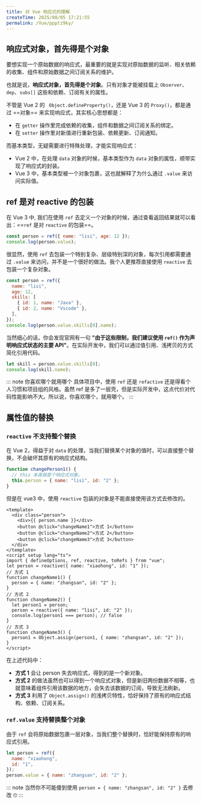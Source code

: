 ```yaml
---
title: 对 Vue 响应式的理解
createTime: 2025/08/05 17:21:55
permalink: /Vue/ppptz9ky/
---
```


## 响应式对象，首先得是个对象

要想实现一个原始数据的响应式，最重要的就是实现对原始数据的监听、相关依赖的收集、组件和原始数据之间订阅关系的维护。

也就是说，**响应式对象，首先得是个对象**。只有对象才能被挂载上 `Observer`、`dep`、`subs[]` 这些和依赖、订阅有关的属性。

不管是 Vue 2 的 ` Object.defineProperty()`，还是 Vue 3 的 `Proxy()`，都是通过 ==对象== 来实现响应式，其实核心思想都是：

- 在 `getter` 操作里完成依赖的收集，组件和数据之间订阅关系的绑定。
- 在 `setter` 操作里对新值进行重新包装、依赖更新、订阅通知。

而基本类型，无疑需要进行特殊处理，才能实现响应式：

- Vue 2 中，在处理 `data` 对象的时候，基本类型作为 `data` 对象的属性，顺带实现了响应式的封装。
- Vue 3 中，基本类型被一个对象包裹，这也就解释了为什么通过 `.value` 来访问实际值。

## ref 是对 reactive 的包装

在 Vue 3 中, 我们在使用 `ref` 去定义一个对象的时候，通过查看返回结果就可以看出：==`ref` 是对 `reactive` 的包装==。

```js
const person = ref({ name: "lisi", age: 12 });
console.log(person.value);
```

很显然，使用 `ref` 去包装一个特别复杂、层级特别深的对象，每次引用都需要通过 `.value` 来访问，并不是一个很好的做法。我个人更推荐直接使用 `reactive` 去包装一个复杂对象。

```js
const person = ref({
  name: "lisi",
  age: 12,
  skills: [
    { id: 1, name: "Java" },
    { id: 2, name: "Vscode" },
  ],
});
console.log(person.value.skills[0].name);
```

当然细心的话，你会发现官网有一句 **"由于这些限制，我们建议使用 `ref()` 作为声明响应式状态的主要 API"**。在实际开发中，我们可以通过值引用、浅拷贝的方式简化引用代码。

```js
let skill = person.value.skills[0];
console.log(skill.name);
```

::: note 你喜欢哪个就用哪个
具体项目中，使用 `ref` 还是 `refactive` 还是得看个人习惯和项目组的风格。虽然 ref 是多了一层壳，但是实际开发中，这点代价对代码性能影响不大。所以说，你喜欢哪个，就用哪个。
:::

## 属性值的替换

### `reactive` 不支持整个替换

在 Vue 2，得益于对 `data` 的处理，当我们替换某个对象的值时，可以直接整个替换，不会破坏其原有的响应式结构。

```js
function changePerson1() {
  // this 本身就是个响应式对象。
  this.person = { name: "lisi", id: "2" };
}
```

但是在 vue3 中，使用 `reactive` 包装的对象是不能直接使用该方式去修改的。

```vue
<template>
  <div class="person">
    <div>{{ person.name }}</div>
    <button @click="changeName1">方式 1</button>
    <button @click="changeName2">方式 2</button>
    <button @click="changeName3">方式 3</button>
  </div>
</template>
<script setup lang="ts">
import { defineOptions, ref, reactive, toRefs } from "vue";
let person = reactive({ name: "xiaohong", id: "1" });
// 方式 1
function changeName1() {
  person = { name: "zhangsan", id: "2" };
}
// 方式 2
function changeName2() {
  let person1 = person;
  person = reactive({ name: "lisi", id: "2" });
  console.log(person1 === person); // false
}
// 方式 3
function changeName3() {
  person1 = Object.assign(person1, { name: "zhangsan", id: "2" });
}
</script>
```

在上述代码中：

- **方式 1** 会让 person 失去响应式，得到的是一个新对象。
- **方式 2** 的做法虽然也可以得到一个响应式对象，但是新旧两份数据不相等，也就意味着组件引用该数据的地方，会失去该数据的订阅，导致无法刷新。
- **方式 3** 利用了 `Object.assign()` 的浅拷贝特性，恰好保持了原有的响应式结构、依赖、订阅关系。

### `ref.value` 支持替换整个对象

由于 `ref` 会将原始数据包裹一层对象，当我们整个替换时，恰好能保持原有的响应式引用。

```js
let person = ref({
  name: "xiaohong",
  id: "1",
});
person.value = { name: "zhangsan", id: "2" };
```

::: note 当然你不可能傻到使用 `person = { name: "zhangsan", id: "2" }` 去修改 🙄
:::
